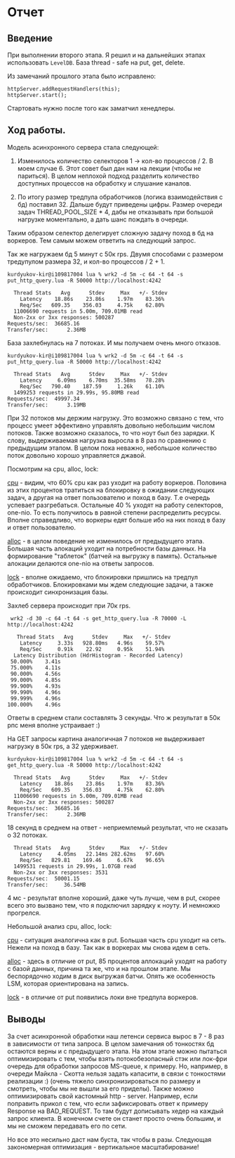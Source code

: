 # Отчет

## Введение

При выполнении второго этапа. Я решил и на дальнейших этапах использовать `LevelDB`. База thread - safe на put, get,
delete.

Из замечаний прошлого этапа было исправлено:

    httpServer.addRequestHandlers(this);
    httpServer.start();

Стартовать нужно после того как заматчил хенедлеры.

## Ход работы.

Модель асинхронного сервера стала следующей:

1. Изменилось количество селекторов 1 -> кол-во процессов / 2. В моем случае 6. Этот совет был дан нам на лекции (чтобы
   не париться). В целом неплохой подход разделить количество доступных процессов на обработку и слушание каналов.

2. По итогу размер тредпула обработчиков (логика взаимодействия с бд) поставил 32. Дальше будут приведены цифры. Размер
   очереди задач THREAD_POOL_SIZE * 4, дабы не отказывать при большой нагрузке моментально, а дать шанс пождать в
   очереди.

Таким образом селектор делегирует сложную задачу поход в бд на воркеров. Тем самым можем ответить на следующий запрос.

Так же нагружаем бд 5 минут с 50к rps. Двумя способами с размером тредупулом размера 32, и кол-во процессов / 2 + 1.

```
kurdyukov-kir@i109817004 lua % wrk2 -d 5m -c 64 -t 64 -s put_http_query.lua -R 50000 http://localhost:4242

  Thread Stats   Avg      Stdev     Max   +/- Stdev
    Latency    18.86s    23.86s    1.97m    83.36%
    Req/Sec   609.35    356.03     4.75k    62.80%
  11006690 requests in 5.00m, 709.01MB read
  Non-2xx or 3xx responses: 500287
Requests/sec:  36685.16
Transfer/sec:      2.36MB
```

База захлебнулась на 7 потоках. И мы получаем очень много отказов.

```
kurdyukov-kir@i109817004 lua % wrk2 -d 5m -c 64 -t 64 -s put_http_query.lua -R 50000 http://localhost:4242

  Thread Stats   Avg      Stdev     Max   +/- Stdev
    Latency     6.09ms    6.70ms  35.58ms   78.28%
    Req/Sec   790.40    187.59     1.26k    61.10%
  1499253 requests in 29.99s, 95.80MB read
Requests/sec:  49997.34
Transfer/sec:      3.19MB
```

При 32 потоков мы держим нагрузку. Это возможно связано с тем, что процесс умеет эффективно управлять довольно небольшим
числом потоков. Также возможно сказалось, то что ноут был без зарядки. К слову, выдерживаемая нагрузка выросла в 8 раз
по сравнению с предыдущим этапом. В целом пока неважно, небольшое количество поток довольно хорошо управляется джавой.

Посмотрим на cpu, alloc, lock:

[cpu](./profiler/png/put_cpu.png) - видим, что 60% cpu как раз уходит на работу воркеров. Половина из этих процентов
тратиться на блокировку в ожидании следующих задач, а другая на ответ пользователю и поход в базу. Т.е очередь успевает
разгребаться. Остальные 40 % уходят на работу селекторов, one-nio. То есть получилось в равной степени распределить
ресурсы. Вполне справедливо, что воркеры едят больше ибо на них поход в базу и ответ пользователю.

[alloc](./profiler/png/put_alloc.png) - в целом поведение не изменилось от предыдущего этапа. Большая часть алокаций
уходит на потребности базы данных. На формирование "таблеток" (батчей на выгрузку в память). Остальные алокации делаются
one-nio на ответы запросов.

[lock](./profiler/png/put_lock.png) - вполне ожидаемо, что блокировки пришлись на тредпул обработчиков. Блокировками мы
ждем следующие задачи, а также происходит синхронизация базы.

Захлеб сервера происходит при 70к rps.

```
 wrk2 -d 30 -c 64 -t 64 -s get_http_query.lua -R 70000 -L http://localhost:4242
 
   Thread Stats   Avg      Stdev     Max   +/- Stdev
    Latency     3.33s   928.80ms   4.96s    59.57%
    Req/Sec     0.91k    22.92     0.95k    51.94%
  Latency Distribution (HdrHistogram - Recorded Latency)
 50.000%    3.41s 
 75.000%    4.11s 
 90.000%    4.56s 
 99.000%    4.85s 
 99.900%    4.93s 
 99.990%    4.96s 
 99.999%    4.96s 
100.000%    4.96s 
```

Ответы в среднем стали составлять 3 секунды. Что ж результат в 50к рпс меня вполне устраивает :)

На GET запросы картина аналогичная 7 потоков не выдерживает нагрузку в 50к rps, а 32 удерживает.

```
kurdyukov-kir@i109817004 lua % wrk2 -d 5m -c 64 -t 64 -s get_http_query.lua -R 50000 http://localhost:4242

  Thread Stats   Avg      Stdev     Max   +/- Stdev
    Latency    18.86s    23.86s    1.97m    83.36%
    Req/Sec   609.35    356.03     4.75k    62.80%
  11006690 requests in 5.00m, 709.01MB read
  Non-2xx or 3xx responses: 500287
Requests/sec:  36685.16
Transfer/sec:      2.36MB
```

18 секунд в среднем на ответ - неприемлемый результат, что не сказать о 32 потоках.

```
  Thread Stats   Avg      Stdev     Max   +/- Stdev
    Latency     4.05ms   22.14ms 282.62ms   97.60%
    Req/Sec   829.81    169.46     6.67k    96.65%
  1499531 requests in 29.99s, 1.07GB read
  Non-2xx or 3xx responses: 3531
Requests/sec:  50001.15
Transfer/sec:     36.54MB
```

4 мc - результат вполне хороший, даже чуть лучше, чем в put, скорее всего это вызвано тем, что я подключил зарядку к
ноуту. И немножко прогрелся.

Небольшой анализ cpu, alloc, lock:

[cpu](./profiler/png/get_cpu.png) - ситуация аналогична как в put. Большая часть cpu уходит на сеть. Нежели на поход в
базу. Так как в воркерах мы снова идем в сеть.

[alloc](./profiler/png/get_alloc.png) - здесь в отличие от put, 85 процентов аллокаций уходят на работу с базой данных,
причина та же, что и на прошлом этапе. Мы беспорядочно ходим в диск выгружая батчи. Опять же особенность LSM, которая
ориентирована на запись.

[lock](./profiler/png/get_lock.png) - в отличие от put появились локи вне тредпула воркеров.

## Выводы

За счет асинхронной обработки наш летенси сервиса вырос в 7 - 8 раз в зависимости от типа запроса. В целом замечания об
тонкостях бд остаются верны и с предыдущего этапа. На этом этапе можно пытаться оптимизировать с тем, чтобы взять
потокобезопасный стэк или лок-фри очередь для обработки запросов MS-queue, к примеру. Но, например, в очереди Майкла -
Скотта нельзя задать капасити, в связи с тонкостями реализации :) (очень тяжело синхронизироваться по размеру и
смотреть, чтобы мы не вышли за его приделы). Также можно оптимизировать свой кастомный http - server. Например, если
поправить прикол с тем, что если зафиксировать ответ к примеру Response на BAD_REQUEST. То там будут дописывать хедер на
каждый запрос клиента. В конечном счете он станет просто очень большим, и мы не сможем передавать его по сети.

Но все это несильно даст нам буста, так чтобы в разы. Следующая закономерная оптимизация - вертикальное масштабирование!